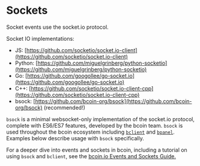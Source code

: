 # Sockets

Socket events use the socket.io protocol.

Socket IO implementations:

- JS: [https://github.com/socketio/socket.io-client](https://github.com/socketio/socket.io-client)
- Python: [https://github.com/miguelgrinberg/python-socketio](https://github.com/miguelgrinberg/python-socketio)
- Go: [https://github.com/googollee/go-socket.io](https://github.com/googollee/go-socket.io)
- C++: [https://github.com/socketio/socket.io-client-cpp](https://github.com/socketio/socket.io-client-cpp)
- bsock: [https://github.com/bcoin-org/bsock](https://github.com/bcoin-org/bsock) (recommended!)

`bsock` is a minimal websocket-only implementation of the socket.io protocol,
complete with ES6/ES7 features, developed by the bcoin team. `bsock` is used
throughout the bcoin ecosystem including
[`bclient`](https://github.com/bcoin-org/bclient) and [`bpanel`](https://github.com/bpanel-org/bpanel).
Examples below describe usage with `bsock` specifically.

For a deeper dive into events and sockets in bcoin, including a tutorial
on using `bsock` and `bclient`, see the [bcoin.io Events and Sockets Guide.](https://bcoin.io/guides/events.html)
